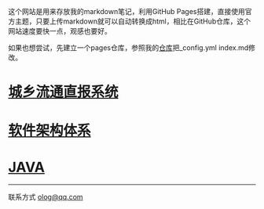 这个网站是用来存放我的markdown笔记，利用GitHub Pages搭建，直接使用官方主题，只要上传markdown就可以自动转换成html，相比在GitHub仓库，这个网站速度要快一点，观感也要好。

如果也想尝试，先建立一个pages仓库，参照我的[仓库](https://github.com/zzcoop/zzcoop.github.io)把_config.yml index.md修改。



# [城乡流通直报系统](note/城乡流通直报系统.md)

# [软件架构体系](note/软件架构体系.md)

# [JAVA](note/JAVA/index.md)







---

联系方式 olog@qq.com

